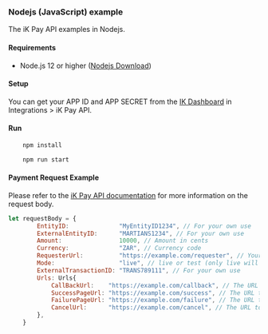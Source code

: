 
### Nodejs (JavaScript) example

The iK Pay API examples in Nodejs.

#### Requirements

- Node.js 12 or higher ([Nodejs Download](https://nodejs.org/en/download/))

#### Setup

You can get your APP ID and APP SECRET from the [IK Dashboard](https://dashboard.ikhokha.com) in Integrations > iK Pay API.

#### Run

```bash
    npm install
```

```bash
    npm run start
```

#### Payment Request Example

Please refer to the [iK Pay API documentation](https://developer.ikhokha.com/docs/ik-pay-api) for more information on the request body.

```js
let requestBody = {
		EntityID:              "MyEntityID1234", // For your own use
		ExternalEntityID:      "MARTIANS1234", // For your own use
		Amount:                10000, // Amount in cents
		Currency:              "ZAR", // Currency code
		RequesterUrl:          "https://example.com/requester", // Your website URL
		Mode:                  "live", // live or test (only live will work for now)
		ExternalTransactionID: "TRANS789111", // For your own use
		Urls: Urls{
			CallBackUrl:    "https://example.com/callback", // The URL to send the payment response to
			SuccessPageUrl: "https://example.com/success", // The URL to redirect to after a successful payment
			FailurePageUrl: "https://example.com/failure", // The URL to redirect to after a failed payment
			CancelUrl:      "https://example.com/cancel", // The URL to redirect to after a cancelled payment
		},
	}
```
